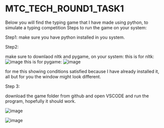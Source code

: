 # MTC_TECH_ROUND1_TASK1
 Below you will find the typing game that I have made using python, to simulate a typing competition
Steps to run the game on your system:

Step1:
 make sure you have python installed in you system.

Step2:

 make sure to downlaod nltk and pygame, on your system:
 this is for nltk:
 ![image](https://github.com/Stellin-15/MTC_TECH_ROUND1_TASK1/assets/123811154/42612e25-a2b2-452f-bbd3-2aa788054bc6)
this is for pygame:
![image](https://github.com/Stellin-15/MTC_TECH_ROUND1_TASK1/assets/123811154/d27df611-7f64-43a8-ae6e-82693193b6e1)

for me this showing conditions satisfied because I have already installed it, all but for you the window might look different.

Step 3:

download the game folder from github and open VSCODE and run the program, hopefully it should work.
 
![image](https://github.com/Stellin-15/MTC_TECH_ROUND1_TASK1/assets/123811154/ec8fbcc7-186d-4624-acc0-14f5e660d6fc)

![image](https://github.com/Stellin-15/MTC_TECH_ROUND1_TASK1/assets/123811154/d2b46b8a-7f88-4125-9d82-243c156c2a53)

